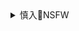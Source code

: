 <details><summary>慎入🔞NSFW</summary>

Not Safe For Work
![](https://upload.wikimedia.org/wikipedia/commons/thumb/d/d3/Biohazard_Symbol_Specification.png/210px-Biohazard_Symbol_Specification.png)
俺のエロ本
![](http://oreno-erohon.com/wp-content/themes/bones_custom/images/logo.png)

<details><summary><b>风险自理Use At Your Own Risk🈲</summary>

### 元彼に他人のフリをされる巨乳黒ギャルがラブホに連れ込みマンコの感触で認めさせ仲直りのおかえりセックス！
http://oreno-erohon.com/content/233942
<img width="724" height="1024" class="alignnone size-large wp-image-233943" alt="【エロ漫画】元彼に他人のフリをされる巨乳黒ギャルがラブホに連れ込みマンコの感触で認めさせ仲直りのおかえりセックス！" src="http://img.oreno-erohon.com/wp-content/uploads/2020/03/1583742136-724x1024.jpg" srcset="http://img.oreno-erohon.com/wp-content/uploads/2020/03/1583742136.jpg 724w, http://img.oreno-erohon.com/wp-content/uploads/2020/03/1583742136-212x300.jpg 212w" sizes="(max-width: 724px) 100vw, 724px">
<dl class="cft cft0">
</dl>
<img width="724" height="1024" class="alignnone size-large wp-image-233944" alt="【エロ漫画】元彼に他人のフリをされる巨乳黒ギャルがラブホに連れ込みマンコの感触で認めさせ仲直りのおかえりセックス！" src="http://img.oreno-erohon.com/wp-content/uploads/2020/03/1583742140-724x1024.jpg" srcset="http://img.oreno-erohon.com/wp-content/uploads/2020/03/1583742140.jpg 724w, http://img.oreno-erohon.com/wp-content/uploads/2020/03/1583742140-212x300.jpg 212w" sizes="(max-width: 724px) 100vw, 724px">
<img width="724" height="1024" class="alignnone size-large wp-image-233945" alt="【エロ漫画】元彼に他人のフリをされる巨乳黒ギャルがラブホに連れ込みマンコの感触で認めさせ仲直りのおかえりセックス！" src="http://img.oreno-erohon.com/wp-content/uploads/2020/03/1583742144-724x1024.jpg" srcset="http://img.oreno-erohon.com/wp-content/uploads/2020/03/1583742144.jpg 724w, http://img.oreno-erohon.com/wp-content/uploads/2020/03/1583742144-212x300.jpg 212w" sizes="(max-width: 724px) 100vw, 724px">
<img width="724" height="1024" class="alignnone size-large wp-image-233946" alt="【エロ漫画】元彼に他人のフリをされる巨乳黒ギャルがラブホに連れ込みマンコの感触で認めさせ仲直りのおかえりセックス！" src="http://img.oreno-erohon.com/wp-content/uploads/2020/03/1583742148-724x1024.jpg" srcset="http://img.oreno-erohon.com/wp-content/uploads/2020/03/1583742148.jpg 724w, http://img.oreno-erohon.com/wp-content/uploads/2020/03/1583742148-212x300.jpg 212w" sizes="(max-width: 724px) 100vw, 724px">
<img width="724" height="1024" class="alignnone size-large wp-image-233947" alt="【エロ漫画】元彼に他人のフリをされる巨乳黒ギャルがラブホに連れ込みマンコの感触で認めさせ仲直りのおかえりセックス！" src="http://img.oreno-erohon.com/wp-content/uploads/2020/03/1583742151-724x1024.jpg" srcset="http://img.oreno-erohon.com/wp-content/uploads/2020/03/1583742151.jpg 724w, http://img.oreno-erohon.com/wp-content/uploads/2020/03/1583742151-212x300.jpg 212w" sizes="(max-width: 724px) 100vw, 724px">
<img width="724" height="1024" class="alignnone size-large wp-image-233948" alt="【エロ漫画】元彼に他人のフリをされる巨乳黒ギャルがラブホに連れ込みマンコの感触で認めさせ仲直りのおかえりセックス！" src="http://img.oreno-erohon.com/wp-content/uploads/2020/03/1583742155-724x1024.jpg" srcset="http://img.oreno-erohon.com/wp-content/uploads/2020/03/1583742155.jpg 724w, http://img.oreno-erohon.com/wp-content/uploads/2020/03/1583742155-212x300.jpg 212w" sizes="(max-width: 724px) 100vw, 724px">
<img width="724" height="1024" class="alignnone size-large wp-image-233949" alt="【エロ漫画】元彼に他人のフリをされる巨乳黒ギャルがラブホに連れ込みマンコの感触で認めさせ仲直りのおかえりセックス！" src="http://img.oreno-erohon.com/wp-content/uploads/2020/03/1583742159-724x1024.jpg" srcset="http://img.oreno-erohon.com/wp-content/uploads/2020/03/1583742159.jpg 724w, http://img.oreno-erohon.com/wp-content/uploads/2020/03/1583742159-212x300.jpg 212w" sizes="(max-width: 724px) 100vw, 724px">
<img width="724" height="1024" class="alignnone size-large wp-image-233950" alt="【エロ漫画】元彼に他人のフリをされる巨乳黒ギャルがラブホに連れ込みマンコの感触で認めさせ仲直りのおかえりセックス！" src="http://img.oreno-erohon.com/wp-content/uploads/2020/03/1583742163-724x1024.jpg" srcset="http://img.oreno-erohon.com/wp-content/uploads/2020/03/1583742163.jpg 724w, http://img.oreno-erohon.com/wp-content/uploads/2020/03/1583742163-212x300.jpg 212w" sizes="(max-width: 724px) 100vw, 724px">
<img width="724" height="1024" class="alignnone size-large wp-image-233951" alt="【エロ漫画】元彼に他人のフリをされる巨乳黒ギャルがラブホに連れ込みマンコの感触で認めさせ仲直りのおかえりセックス！" src="http://img.oreno-erohon.com/wp-content/uploads/2020/03/1583742167-724x1024.jpg" srcset="http://img.oreno-erohon.com/wp-content/uploads/2020/03/1583742167.jpg 724w, http://img.oreno-erohon.com/wp-content/uploads/2020/03/1583742167-212x300.jpg 212w" sizes="(max-width: 724px) 100vw, 724px">
<img width="724" height="1024" class="alignnone size-large wp-image-233952" alt="【エロ漫画】元彼に他人のフリをされる巨乳黒ギャルがラブホに連れ込みマンコの感触で認めさせ仲直りのおかえりセックス！" src="http://img.oreno-erohon.com/wp-content/uploads/2020/03/1583742171-724x1024.jpg" srcset="http://img.oreno-erohon.com/wp-content/uploads/2020/03/1583742171.jpg 724w, http://img.oreno-erohon.com/wp-content/uploads/2020/03/1583742171-212x300.jpg 212w" sizes="(max-width: 724px) 100vw, 724px">
<img width="724" height="1024" class="alignnone size-large wp-image-233953" alt="【エロ漫画】元彼に他人のフリをされる巨乳黒ギャルがラブホに連れ込みマンコの感触で認めさせ仲直りのおかえりセックス！" src="http://img.oreno-erohon.com/wp-content/uploads/2020/03/1583742175-724x1024.jpg" srcset="http://img.oreno-erohon.com/wp-content/uploads/2020/03/1583742175.jpg 724w, http://img.oreno-erohon.com/wp-content/uploads/2020/03/1583742175-212x300.jpg 212w" sizes="(max-width: 724px) 100vw, 724px">
<img width="724" height="1024" class="alignnone size-large wp-image-233954" alt="【エロ漫画】元彼に他人のフリをされる巨乳黒ギャルがラブホに連れ込みマンコの感触で認めさせ仲直りのおかえりセックス！" src="http://img.oreno-erohon.com/wp-content/uploads/2020/03/1583742179-724x1024.jpg" srcset="http://img.oreno-erohon.com/wp-content/uploads/2020/03/1583742179.jpg 724w, http://img.oreno-erohon.com/wp-content/uploads/2020/03/1583742179-212x300.jpg 212w" sizes="(max-width: 724px) 100vw, 724px">
<img width="724" height="1024" class="alignnone size-large wp-image-233955" alt="【エロ漫画】元彼に他人のフリをされる巨乳黒ギャルがラブホに連れ込みマンコの感触で認めさせ仲直りのおかえりセックス！" src="http://img.oreno-erohon.com/wp-content/uploads/2020/03/1583742183-724x1024.jpg" srcset="http://img.oreno-erohon.com/wp-content/uploads/2020/03/1583742183.jpg 724w, http://img.oreno-erohon.com/wp-content/uploads/2020/03/1583742183-212x300.jpg 212w" sizes="(max-width: 724px) 100vw, 724px">
<img width="724" height="1024" class="alignnone size-large wp-image-233956" alt="【エロ漫画】元彼に他人のフリをされる巨乳黒ギャルがラブホに連れ込みマンコの感触で認めさせ仲直りのおかえりセックス！" src="http://img.oreno-erohon.com/wp-content/uploads/2020/03/1583742187-724x1024.jpg" srcset="http://img.oreno-erohon.com/wp-content/uploads/2020/03/1583742187.jpg 724w, http://img.oreno-erohon.com/wp-content/uploads/2020/03/1583742187-212x300.jpg 212w" sizes="(max-width: 724px) 100vw, 724px">
<img width="724" height="1024" class="alignnone size-large wp-image-233957" alt="【エロ漫画】元彼に他人のフリをされる巨乳黒ギャルがラブホに連れ込みマンコの感触で認めさせ仲直りのおかえりセックス！" src="http://img.oreno-erohon.com/wp-content/uploads/2020/03/1583742191-724x1024.jpg" srcset="http://img.oreno-erohon.com/wp-content/uploads/2020/03/1583742191.jpg 724w, http://img.oreno-erohon.com/wp-content/uploads/2020/03/1583742191-212x300.jpg 212w" sizes="(max-width: 724px) 100vw, 724px">
<img width="724" height="1024" class="alignnone size-large wp-image-233958" alt="【エロ漫画】元彼に他人のフリをされる巨乳黒ギャルがラブホに連れ込みマンコの感触で認めさせ仲直りのおかえりセックス！" src="http://img.oreno-erohon.com/wp-content/uploads/2020/03/1583742195-724x1024.jpg" srcset="http://img.oreno-erohon.com/wp-content/uploads/2020/03/1583742195.jpg 724w, http://img.oreno-erohon.com/wp-content/uploads/2020/03/1583742195-212x300.jpg 212w" sizes="(max-width: 724px) 100vw, 724px">

### 姉が兄の性奴隷になり野外露出ハメ調教されてるのを見た妹が逆夜這いを仕掛け躾され姉妹揃って変態牝豚堕ち！
http://oreno-erohon.com/content/81819
<img width="705" height="1024" class="alignnone size-large wp-image-81820" alt="【エロ漫画】姉が兄の性奴隷になり野外露出ハメ調教されてるのを見た妹が逆夜這いを仕掛け躾され姉妹揃って変態牝豚堕ち！" src="http://img.oreno-erohon.com/wp-content/uploads/2018/02/1517490735-705x1024.jpg" srcset="http://img.oreno-erohon.com/wp-content/uploads/2018/02/1517490735.jpg 705w, http://img.oreno-erohon.com/wp-content/uploads/2018/02/1517490735-207x300.jpg 207w" sizes="(max-width: 705px) 100vw, 705px">
<dl class="cft cft0">
</dl>
<img width="701" height="1024" class="alignnone size-large wp-image-81821" alt="【エロ漫画】姉が兄の性奴隷になり野外露出ハメ調教されてるのを見た妹が逆夜這いを仕掛け躾され姉妹揃って変態牝豚堕ち！" src="http://img.oreno-erohon.com/wp-content/uploads/2018/02/1517490740-701x1024.jpg" srcset="http://img.oreno-erohon.com/wp-content/uploads/2018/02/1517490740.jpg 701w, http://img.oreno-erohon.com/wp-content/uploads/2018/02/1517490740-205x300.jpg 205w" sizes="(max-width: 701px) 100vw, 701px">
<img width="705" height="1024" class="alignnone size-large wp-image-81822" alt="【エロ漫画】姉が兄の性奴隷になり野外露出ハメ調教されてるのを見た妹が逆夜這いを仕掛け躾され姉妹揃って変態牝豚堕ち！" src="http://img.oreno-erohon.com/wp-content/uploads/2018/02/1517490746-705x1024.jpg" srcset="http://img.oreno-erohon.com/wp-content/uploads/2018/02/1517490746.jpg 705w, http://img.oreno-erohon.com/wp-content/uploads/2018/02/1517490746-207x300.jpg 207w" sizes="(max-width: 705px) 100vw, 705px">
<img width="707" height="1024" class="alignnone size-large wp-image-81823" alt="【エロ漫画】姉が兄の性奴隷になり野外露出ハメ調教されてるのを見た妹が逆夜這いを仕掛け躾され姉妹揃って変態牝豚堕ち！" src="http://img.oreno-erohon.com/wp-content/uploads/2018/02/1517490751-707x1024.jpg" srcset="http://img.oreno-erohon.com/wp-content/uploads/2018/02/1517490751.jpg 707w, http://img.oreno-erohon.com/wp-content/uploads/2018/02/1517490751-207x300.jpg 207w, http://img.oreno-erohon.com/wp-content/uploads/2018/02/1517490751-170x245.jpg 170w" sizes="(max-width: 707px) 100vw, 707px">
<img width="707" height="1024" class="alignnone size-large wp-image-81824" alt="【エロ漫画】姉が兄の性奴隷になり野外露出ハメ調教されてるのを見た妹が逆夜這いを仕掛け躾され姉妹揃って変態牝豚堕ち！" src="http://img.oreno-erohon.com/wp-content/uploads/2018/02/1517490757-707x1024.jpg" srcset="http://img.oreno-erohon.com/wp-content/uploads/2018/02/1517490757.jpg 707w, http://img.oreno-erohon.com/wp-content/uploads/2018/02/1517490757-207x300.jpg 207w, http://img.oreno-erohon.com/wp-content/uploads/2018/02/1517490757-170x245.jpg 170w" sizes="(max-width: 707px) 100vw, 707px">
<img width="707" height="1024" class="alignnone size-large wp-image-81825" alt="【エロ漫画】姉が兄の性奴隷になり野外露出ハメ調教されてるのを見た妹が逆夜這いを仕掛け躾され姉妹揃って変態牝豚堕ち！" src="http://img.oreno-erohon.com/wp-content/uploads/2018/02/1517490764-707x1024.jpg" srcset="http://img.oreno-erohon.com/wp-content/uploads/2018/02/1517490764.jpg 707w, http://img.oreno-erohon.com/wp-content/uploads/2018/02/1517490764-207x300.jpg 207w, http://img.oreno-erohon.com/wp-content/uploads/2018/02/1517490764-170x245.jpg 170w" sizes="(max-width: 707px) 100vw, 707px">
<img width="705" height="1024" class="alignnone size-large wp-image-81826" alt="【エロ漫画】姉が兄の性奴隷になり野外露出ハメ調教されてるのを見た妹が逆夜這いを仕掛け躾され姉妹揃って変態牝豚堕ち！" src="http://img.oreno-erohon.com/wp-content/uploads/2018/02/1517490769-705x1024.jpg" srcset="http://img.oreno-erohon.com/wp-content/uploads/2018/02/1517490769.jpg 705w, http://img.oreno-erohon.com/wp-content/uploads/2018/02/1517490769-207x300.jpg 207w" sizes="(max-width: 705px) 100vw, 705px">
<img width="708" height="1024" class="alignnone size-large wp-image-81827" alt="【エロ漫画】姉が兄の性奴隷になり野外露出ハメ調教されてるのを見た妹が逆夜這いを仕掛け躾され姉妹揃って変態牝豚堕ち！" src="http://img.oreno-erohon.com/wp-content/uploads/2018/02/1517490776-708x1024.jpg" srcset="http://img.oreno-erohon.com/wp-content/uploads/2018/02/1517490776.jpg 708w, http://img.oreno-erohon.com/wp-content/uploads/2018/02/1517490776-207x300.jpg 207w, http://img.oreno-erohon.com/wp-content/uploads/2018/02/1517490776-170x245.jpg 170w" sizes="(max-width: 708px) 100vw, 708px">
<img width="706" height="1024" class="alignnone size-large wp-image-81828" alt="【エロ漫画】姉が兄の性奴隷になり野外露出ハメ調教されてるのを見た妹が逆夜這いを仕掛け躾され姉妹揃って変態牝豚堕ち！" src="http://img.oreno-erohon.com/wp-content/uploads/2018/02/1517490781-706x1024.jpg" srcset="http://img.oreno-erohon.com/wp-content/uploads/2018/02/1517490781.jpg 706w, http://img.oreno-erohon.com/wp-content/uploads/2018/02/1517490781-207x300.jpg 207w" sizes="(max-width: 706px) 100vw, 706px">
<img width="707" height="1024" class="alignnone size-large wp-image-81829" alt="【エロ漫画】姉が兄の性奴隷になり野外露出ハメ調教されてるのを見た妹が逆夜這いを仕掛け躾され姉妹揃って変態牝豚堕ち！" src="http://img.oreno-erohon.com/wp-content/uploads/2018/02/1517490787-707x1024.jpg" srcset="http://img.oreno-erohon.com/wp-content/uploads/2018/02/1517490787.jpg 707w, http://img.oreno-erohon.com/wp-content/uploads/2018/02/1517490787-207x300.jpg 207w, http://img.oreno-erohon.com/wp-content/uploads/2018/02/1517490787-170x245.jpg 170w" sizes="(max-width: 707px) 100vw, 707px">
<img width="706" height="1024" class="alignnone size-large wp-image-81830" alt="【エロ漫画】姉が兄の性奴隷になり野外露出ハメ調教されてるのを見た妹が逆夜這いを仕掛け躾され姉妹揃って変態牝豚堕ち！" src="http://img.oreno-erohon.com/wp-content/uploads/2018/02/1517490792-706x1024.jpg" srcset="http://img.oreno-erohon.com/wp-content/uploads/2018/02/1517490792.jpg 706w, http://img.oreno-erohon.com/wp-content/uploads/2018/02/1517490792-207x300.jpg 207w" sizes="(max-width: 706px) 100vw, 706px">
<img width="708" height="1024" class="alignnone size-large wp-image-81831" alt="【エロ漫画】姉が兄の性奴隷になり野外露出ハメ調教されてるのを見た妹が逆夜這いを仕掛け躾され姉妹揃って変態牝豚堕ち！" src="http://img.oreno-erohon.com/wp-content/uploads/2018/02/1517490797-708x1024.jpg" srcset="http://img.oreno-erohon.com/wp-content/uploads/2018/02/1517490797.jpg 708w, http://img.oreno-erohon.com/wp-content/uploads/2018/02/1517490797-207x300.jpg 207w, http://img.oreno-erohon.com/wp-content/uploads/2018/02/1517490797-170x245.jpg 170w" sizes="(max-width: 708px) 100vw, 708px">
<img width="705" height="1024" class="alignnone size-large wp-image-81832" alt="【エロ漫画】姉が兄の性奴隷になり野外露出ハメ調教されてるのを見た妹が逆夜這いを仕掛け躾され姉妹揃って変態牝豚堕ち！" src="http://img.oreno-erohon.com/wp-content/uploads/2018/02/1517490803-705x1024.jpg" srcset="http://img.oreno-erohon.com/wp-content/uploads/2018/02/1517490803.jpg 705w, http://img.oreno-erohon.com/wp-content/uploads/2018/02/1517490803-207x300.jpg 207w" sizes="(max-width: 705px) 100vw, 705px">
<img width="708" height="1024" class="alignnone size-large wp-image-81833" alt="【エロ漫画】姉が兄の性奴隷になり野外露出ハメ調教されてるのを見た妹が逆夜這いを仕掛け躾され姉妹揃って変態牝豚堕ち！" src="http://img.oreno-erohon.com/wp-content/uploads/2018/02/1517490809-708x1024.jpg" srcset="http://img.oreno-erohon.com/wp-content/uploads/2018/02/1517490809.jpg 708w, http://img.oreno-erohon.com/wp-content/uploads/2018/02/1517490809-207x300.jpg 207w, http://img.oreno-erohon.com/wp-content/uploads/2018/02/1517490809-170x245.jpg 170w" sizes="(max-width: 708px) 100vw, 708px">
<img width="708" height="1024" class="alignnone size-large wp-image-81834" alt="【エロ漫画】姉が兄の性奴隷になり野外露出ハメ調教されてるのを見た妹が逆夜這いを仕掛け躾され姉妹揃って変態牝豚堕ち！" src="http://img.oreno-erohon.com/wp-content/uploads/2018/02/1517490814-708x1024.jpg" srcset="http://img.oreno-erohon.com/wp-content/uploads/2018/02/1517490814.jpg 708w, http://img.oreno-erohon.com/wp-content/uploads/2018/02/1517490814-207x300.jpg 207w, http://img.oreno-erohon.com/wp-content/uploads/2018/02/1517490814-170x245.jpg 170w" sizes="(max-width: 708px) 100vw, 708px">
<img width="707" height="1024" class="alignnone size-large wp-image-81835" alt="【エロ漫画】姉が兄の性奴隷になり野外露出ハメ調教されてるのを見た妹が逆夜這いを仕掛け躾され姉妹揃って変態牝豚堕ち！" src="http://img.oreno-erohon.com/wp-content/uploads/2018/02/1517490819-707x1024.jpg" srcset="http://img.oreno-erohon.com/wp-content/uploads/2018/02/1517490819.jpg 707w, http://img.oreno-erohon.com/wp-content/uploads/2018/02/1517490819-207x300.jpg 207w, http://img.oreno-erohon.com/wp-content/uploads/2018/02/1517490819-170x245.jpg 170w" sizes="(max-width: 707px) 100vw, 707px">
<img width="705" height="1024" class="alignnone size-large wp-image-81836" alt="【エロ漫画】姉が兄の性奴隷になり野外露出ハメ調教されてるのを見た妹が逆夜這いを仕掛け躾され姉妹揃って変態牝豚堕ち！" src="http://img.oreno-erohon.com/wp-content/uploads/2018/02/1517490823-705x1024.jpg" srcset="http://img.oreno-erohon.com/wp-content/uploads/2018/02/1517490823.jpg 705w, http://img.oreno-erohon.com/wp-content/uploads/2018/02/1517490823-207x300.jpg 207w" sizes="(max-width: 705px) 100vw, 705px">
<img width="708" height="1024" class="alignnone size-large wp-image-81837" alt="【エロ漫画】姉が兄の性奴隷になり野外露出ハメ調教されてるのを見た妹が逆夜這いを仕掛け躾され姉妹揃って変態牝豚堕ち！" src="http://img.oreno-erohon.com/wp-content/uploads/2018/02/1517490829-708x1024.jpg" srcset="http://img.oreno-erohon.com/wp-content/uploads/2018/02/1517490829.jpg 708w, http://img.oreno-erohon.com/wp-content/uploads/2018/02/1517490829-207x300.jpg 207w, http://img.oreno-erohon.com/wp-content/uploads/2018/02/1517490829-170x245.jpg 170w" sizes="(max-width: 708px) 100vw, 708px">
<img width="707" height="1024" class="alignnone size-large wp-image-81838" alt="【エロ漫画】姉が兄の性奴隷になり野外露出ハメ調教されてるのを見た妹が逆夜這いを仕掛け躾され姉妹揃って変態牝豚堕ち！" src="http://img.oreno-erohon.com/wp-content/uploads/2018/02/1517490835-707x1024.jpg" srcset="http://img.oreno-erohon.com/wp-content/uploads/2018/02/1517490835.jpg 707w, http://img.oreno-erohon.com/wp-content/uploads/2018/02/1517490835-207x300.jpg 207w, http://img.oreno-erohon.com/wp-content/uploads/2018/02/1517490835-170x245.jpg 170w" sizes="(max-width: 707px) 100vw, 707px">
<img width="711" height="1024" class="alignnone size-large wp-image-81839" alt="【エロ漫画】姉が兄の性奴隷になり野外露出ハメ調教されてるのを見た妹が逆夜這いを仕掛け躾され姉妹揃って変態牝豚堕ち！" src="http://img.oreno-erohon.com/wp-content/uploads/2018/02/1517490840-711x1024.jpg" srcset="http://img.oreno-erohon.com/wp-content/uploads/2018/02/1517490840.jpg 711w, http://img.oreno-erohon.com/wp-content/uploads/2018/02/1517490840-208x300.jpg 208w, http://img.oreno-erohon.com/wp-content/uploads/2018/02/1517490840-170x245.jpg 170w" sizes="(max-width: 711px) 100vw, 711px">
<img width="705" height="1024" class="alignnone size-large wp-image-81840" alt="【エロ漫画】姉が兄の性奴隷になり野外露出ハメ調教されてるのを見た妹が逆夜這いを仕掛け躾され姉妹揃って変態牝豚堕ち！" src="http://img.oreno-erohon.com/wp-content/uploads/2018/02/1517490844-705x1024.jpg" srcset="http://img.oreno-erohon.com/wp-content/uploads/2018/02/1517490844.jpg 705w, http://img.oreno-erohon.com/wp-content/uploads/2018/02/1517490844-207x300.jpg 207w" sizes="(max-width: 705px) 100vw, 705px">
<img width="705" height="1024" class="alignnone size-large wp-image-81841" alt="【エロ漫画】姉が兄の性奴隷になり野外露出ハメ調教されてるのを見た妹が逆夜這いを仕掛け躾され姉妹揃って変態牝豚堕ち！" src="http://img.oreno-erohon.com/wp-content/uploads/2018/02/1517490850-705x1024.jpg" srcset="http://img.oreno-erohon.com/wp-content/uploads/2018/02/1517490850.jpg 705w, http://img.oreno-erohon.com/wp-content/uploads/2018/02/1517490850-207x300.jpg 207w" sizes="(max-width: 705px) 100vw, 705px">
<img width="705" height="1024" class="alignnone size-large wp-image-81842" alt="【エロ漫画】姉が兄の性奴隷になり野外露出ハメ調教されてるのを見た妹が逆夜這いを仕掛け躾され姉妹揃って変態牝豚堕ち！" src="http://img.oreno-erohon.com/wp-content/uploads/2018/02/1517490855-705x1024.jpg" srcset="http://img.oreno-erohon.com/wp-content/uploads/2018/02/1517490855.jpg 705w, http://img.oreno-erohon.com/wp-content/uploads/2018/02/1517490855-207x300.jpg 207w" sizes="(max-width: 705px) 100vw, 705px">
<img width="709" height="1024" class="alignnone size-large wp-image-81843" alt="【エロ漫画】姉が兄の性奴隷になり野外露出ハメ調教されてるのを見た妹が逆夜這いを仕掛け躾され姉妹揃って変態牝豚堕ち！" src="http://img.oreno-erohon.com/wp-content/uploads/2018/02/1517490859-709x1024.jpg" srcset="http://img.oreno-erohon.com/wp-content/uploads/2018/02/1517490859.jpg 709w, http://img.oreno-erohon.com/wp-content/uploads/2018/02/1517490859-208x300.jpg 208w, http://img.oreno-erohon.com/wp-content/uploads/2018/02/1517490859-170x245.jpg 170w" sizes="(max-width: 709px) 100vw, 709px">
<img width="708" height="1024" class="alignnone size-large wp-image-81844" alt="【エロ漫画】姉が兄の性奴隷になり野外露出ハメ調教されてるのを見た妹が逆夜這いを仕掛け躾され姉妹揃って変態牝豚堕ち！" src="http://img.oreno-erohon.com/wp-content/uploads/2018/02/1517490863-708x1024.jpg" srcset="http://img.oreno-erohon.com/wp-content/uploads/2018/02/1517490863.jpg 708w, http://img.oreno-erohon.com/wp-content/uploads/2018/02/1517490863-207x300.jpg 207w, http://img.oreno-erohon.com/wp-content/uploads/2018/02/1517490863-170x245.jpg 170w" sizes="(max-width: 708px) 100vw, 708px">
<img width="710" height="1024" class="alignnone size-large wp-image-81845" alt="【エロ漫画】姉が兄の性奴隷になり野外露出ハメ調教されてるのを見た妹が逆夜這いを仕掛け躾され姉妹揃って変態牝豚堕ち！" src="http://img.oreno-erohon.com/wp-content/uploads/2018/02/1517490866-710x1024.jpg" srcset="http://img.oreno-erohon.com/wp-content/uploads/2018/02/1517490866.jpg 710w, http://img.oreno-erohon.com/wp-content/uploads/2018/02/1517490866-208x300.jpg 208w, http://img.oreno-erohon.com/wp-content/uploads/2018/02/1517490866-170x245.jpg 170w" sizes="(max-width: 710px) 100vw, 710px">
<img width="707" height="1024" class="alignnone size-large wp-image-81846" alt="【エロ漫画】姉が兄の性奴隷になり野外露出ハメ調教されてるのを見た妹が逆夜這いを仕掛け躾され姉妹揃って変態牝豚堕ち！" src="http://img.oreno-erohon.com/wp-content/uploads/2018/02/1517490870-707x1024.jpg" srcset="http://img.oreno-erohon.com/wp-content/uploads/2018/02/1517490870.jpg 707w, http://img.oreno-erohon.com/wp-content/uploads/2018/02/1517490870-207x300.jpg 207w, http://img.oreno-erohon.com/wp-content/uploads/2018/02/1517490870-170x245.jpg 170w" sizes="(max-width: 707px) 100vw, 707px">
<img width="708" height="1024" class="alignnone size-large wp-image-81847" alt="【エロ漫画】姉が兄の性奴隷になり野外露出ハメ調教されてるのを見た妹が逆夜這いを仕掛け躾され姉妹揃って変態牝豚堕ち！" src="http://img.oreno-erohon.com/wp-content/uploads/2018/02/1517490873-708x1024.jpg" srcset="http://img.oreno-erohon.com/wp-content/uploads/2018/02/1517490873.jpg 708w, http://img.oreno-erohon.com/wp-content/uploads/2018/02/1517490873-207x300.jpg 207w, http://img.oreno-erohon.com/wp-content/uploads/2018/02/1517490873-170x245.jpg 170w" sizes="(max-width: 708px) 100vw, 708px">
<img width="708" height="1024" class="alignnone size-large wp-image-81848" alt="【エロ漫画】姉が兄の性奴隷になり野外露出ハメ調教されてるのを見た妹が逆夜這いを仕掛け躾され姉妹揃って変態牝豚堕ち！" src="http://img.oreno-erohon.com/wp-content/uploads/2018/02/1517490876-708x1024.jpg" srcset="http://img.oreno-erohon.com/wp-content/uploads/2018/02/1517490876.jpg 708w, http://img.oreno-erohon.com/wp-content/uploads/2018/02/1517490876-207x300.jpg 207w, http://img.oreno-erohon.com/wp-content/uploads/2018/02/1517490876-170x245.jpg 170w" sizes="(max-width: 708px) 100vw, 708px">
<img width="710" height="1024" class="alignnone size-large wp-image-81849" alt="【エロ漫画】姉が兄の性奴隷になり野外露出ハメ調教されてるのを見た妹が逆夜這いを仕掛け躾され姉妹揃って変態牝豚堕ち！" src="http://img.oreno-erohon.com/wp-content/uploads/2018/02/1517490880-710x1024.jpg" srcset="http://img.oreno-erohon.com/wp-content/uploads/2018/02/1517490880.jpg 710w, http://img.oreno-erohon.com/wp-content/uploads/2018/02/1517490880-208x300.jpg 208w, http://img.oreno-erohon.com/wp-content/uploads/2018/02/1517490880-170x245.jpg 170w" sizes="(max-width: 710px) 100vw, 710px">
<img width="708" height="1024" class="alignnone size-large wp-image-81850" alt="【エロ漫画】姉が兄の性奴隷になり野外露出ハメ調教されてるのを見た妹が逆夜這いを仕掛け躾され姉妹揃って変態牝豚堕ち！" src="http://img.oreno-erohon.com/wp-content/uploads/2018/02/1517490884-708x1024.jpg" srcset="http://img.oreno-erohon.com/wp-content/uploads/2018/02/1517490884.jpg 708w, http://img.oreno-erohon.com/wp-content/uploads/2018/02/1517490884-207x300.jpg 207w, http://img.oreno-erohon.com/wp-content/uploads/2018/02/1517490884-170x245.jpg 170w" sizes="(max-width: 708px) 100vw, 708px">
<img width="709" height="1024" class="alignnone size-large wp-image-81851" alt="【エロ漫画】姉が兄の性奴隷になり野外露出ハメ調教されてるのを見た妹が逆夜這いを仕掛け躾され姉妹揃って変態牝豚堕ち！" src="http://img.oreno-erohon.com/wp-content/uploads/2018/02/1517490888-709x1024.jpg" srcset="http://img.oreno-erohon.com/wp-content/uploads/2018/02/1517490888.jpg 709w, http://img.oreno-erohon.com/wp-content/uploads/2018/02/1517490888-208x300.jpg 208w, http://img.oreno-erohon.com/wp-content/uploads/2018/02/1517490888-170x245.jpg 170w" sizes="(max-width: 709px) 100vw, 709px">
<img width="707" height="1024" class="alignnone size-large wp-image-81852" alt="【エロ漫画】姉が兄の性奴隷になり野外露出ハメ調教されてるのを見た妹が逆夜這いを仕掛け躾され姉妹揃って変態牝豚堕ち！" src="http://img.oreno-erohon.com/wp-content/uploads/2018/02/1517490891-707x1024.jpg" srcset="http://img.oreno-erohon.com/wp-content/uploads/2018/02/1517490891.jpg 707w, http://img.oreno-erohon.com/wp-content/uploads/2018/02/1517490891-207x300.jpg 207w, http://img.oreno-erohon.com/wp-content/uploads/2018/02/1517490891-170x245.jpg 170w" sizes="(max-width: 707px) 100vw, 707px">
<img width="709" height="1024" class="alignnone size-large wp-image-81853" alt="【エロ漫画】姉が兄の性奴隷になり野外露出ハメ調教されてるのを見た妹が逆夜這いを仕掛け躾され姉妹揃って変態牝豚堕ち！" src="http://img.oreno-erohon.com/wp-content/uploads/2018/02/1517490894-709x1024.jpg" srcset="http://img.oreno-erohon.com/wp-content/uploads/2018/02/1517490894.jpg 709w, http://img.oreno-erohon.com/wp-content/uploads/2018/02/1517490894-208x300.jpg 208w, http://img.oreno-erohon.com/wp-content/uploads/2018/02/1517490894-170x245.jpg 170w" sizes="(max-width: 709px) 100vw, 709px">
<img width="708" height="1024" class="alignnone size-large wp-image-81854" alt="【エロ漫画】姉が兄の性奴隷になり野外露出ハメ調教されてるのを見た妹が逆夜這いを仕掛け躾され姉妹揃って変態牝豚堕ち！" src="http://img.oreno-erohon.com/wp-content/uploads/2018/02/1517490899-708x1024.jpg" srcset="http://img.oreno-erohon.com/wp-content/uploads/2018/02/1517490899.jpg 708w, http://img.oreno-erohon.com/wp-content/uploads/2018/02/1517490899-207x300.jpg 207w, http://img.oreno-erohon.com/wp-content/uploads/2018/02/1517490899-170x245.jpg 170w" sizes="(max-width: 708px) 100vw, 708px">
<img width="708" height="1024" class="alignnone size-large wp-image-81855" alt="【エロ漫画】姉が兄の性奴隷になり野外露出ハメ調教されてるのを見た妹が逆夜這いを仕掛け躾され姉妹揃って変態牝豚堕ち！" src="http://img.oreno-erohon.com/wp-content/uploads/2018/02/1517490903-708x1024.jpg" srcset="http://img.oreno-erohon.com/wp-content/uploads/2018/02/1517490903.jpg 708w, http://img.oreno-erohon.com/wp-content/uploads/2018/02/1517490903-207x300.jpg 207w, http://img.oreno-erohon.com/wp-content/uploads/2018/02/1517490903-170x245.jpg 170w" sizes="(max-width: 708px) 100vw, 708px">
<img width="705" height="1024" class="alignnone size-large wp-image-81856" alt="【エロ漫画】姉が兄の性奴隷になり野外露出ハメ調教されてるのを見た妹が逆夜這いを仕掛け躾され姉妹揃って変態牝豚堕ち！" src="http://img.oreno-erohon.com/wp-content/uploads/2018/02/1517490905-705x1024.jpg" srcset="http://img.oreno-erohon.com/wp-content/uploads/2018/02/1517490905.jpg 705w, http://img.oreno-erohon.com/wp-content/uploads/2018/02/1517490905-207x300.jpg 207w" sizes="(max-width: 705px) 100vw, 705px">
<img width="708" height="1024" class="alignnone size-large wp-image-81857" alt="【エロ漫画】姉が兄の性奴隷になり野外露出ハメ調教されてるのを見た妹が逆夜這いを仕掛け躾され姉妹揃って変態牝豚堕ち！" src="http://img.oreno-erohon.com/wp-content/uploads/2018/02/1517490908-708x1024.jpg" srcset="http://img.oreno-erohon.com/wp-content/uploads/2018/02/1517490908.jpg 708w, http://img.oreno-erohon.com/wp-content/uploads/2018/02/1517490908-207x300.jpg 207w, http://img.oreno-erohon.com/wp-content/uploads/2018/02/1517490908-170x245.jpg 170w" sizes="(max-width: 708px) 100vw, 708px">
<img width="705" height="1024" class="alignnone size-large wp-image-81858" alt="【エロ漫画】姉が兄の性奴隷になり野外露出ハメ調教されてるのを見た妹が逆夜這いを仕掛け躾され姉妹揃って変態牝豚堕ち！" src="http://img.oreno-erohon.com/wp-content/uploads/2018/02/1517490911-705x1024.jpg" srcset="http://img.oreno-erohon.com/wp-content/uploads/2018/02/1517490911.jpg 705w, http://img.oreno-erohon.com/wp-content/uploads/2018/02/1517490911-207x300.jpg 207w" sizes="(max-width: 705px) 100vw, 705px">
<img width="707" height="1024" class="alignnone size-large wp-image-81859" alt="【エロ漫画】姉が兄の性奴隷になり野外露出ハメ調教されてるのを見た妹が逆夜這いを仕掛け躾され姉妹揃って変態牝豚堕ち！" src="http://img.oreno-erohon.com/wp-content/uploads/2018/02/1517490919-707x1024.jpg" srcset="http://img.oreno-erohon.com/wp-content/uploads/2018/02/1517490919.jpg 707w, http://img.oreno-erohon.com/wp-content/uploads/2018/02/1517490919-207x300.jpg 207w, http://img.oreno-erohon.com/wp-content/uploads/2018/02/1517490919-170x245.jpg 170w" sizes="(max-width: 707px) 100vw, 707px">
<img width="708" height="1024" class="alignnone size-large wp-image-81860" alt="【エロ漫画】姉が兄の性奴隷になり野外露出ハメ調教されてるのを見た妹が逆夜這いを仕掛け躾され姉妹揃って変態牝豚堕ち！" src="http://img.oreno-erohon.com/wp-content/uploads/2018/02/1517490922-708x1024.jpg" srcset="http://img.oreno-erohon.com/wp-content/uploads/2018/02/1517490922.jpg 708w, http://img.oreno-erohon.com/wp-content/uploads/2018/02/1517490922-207x300.jpg 207w, http://img.oreno-erohon.com/wp-content/uploads/2018/02/1517490922-170x245.jpg 170w" sizes="(max-width: 708px) 100vw, 708px">
<img width="708" height="1024" class="alignnone size-large wp-image-81861" alt="【エロ漫画】姉が兄の性奴隷になり野外露出ハメ調教されてるのを見た妹が逆夜這いを仕掛け躾され姉妹揃って変態牝豚堕ち！" src="http://img.oreno-erohon.com/wp-content/uploads/2018/02/1517490924-708x1024.jpg" srcset="http://img.oreno-erohon.com/wp-content/uploads/2018/02/1517490924.jpg 708w, http://img.oreno-erohon.com/wp-content/uploads/2018/02/1517490924-207x300.jpg 207w, http://img.oreno-erohon.com/wp-content/uploads/2018/02/1517490924-170x245.jpg 170w" sizes="(max-width: 708px) 100vw, 708px">
<img width="705" height="1024" class="alignnone size-large wp-image-81862" alt="【エロ漫画】姉が兄の性奴隷になり野外露出ハメ調教されてるのを見た妹が逆夜這いを仕掛け躾され姉妹揃って変態牝豚堕ち！" src="http://img.oreno-erohon.com/wp-content/uploads/2018/02/1517490926-705x1024.jpg" srcset="http://img.oreno-erohon.com/wp-content/uploads/2018/02/1517490926.jpg 705w, http://img.oreno-erohon.com/wp-content/uploads/2018/02/1517490926-207x300.jpg 207w" sizes="(max-width: 705px) 100vw, 705px">
<img width="708" height="1024" class="alignnone size-large wp-image-81863" alt="【エロ漫画】姉が兄の性奴隷になり野外露出ハメ調教されてるのを見た妹が逆夜這いを仕掛け躾され姉妹揃って変態牝豚堕ち！" src="http://img.oreno-erohon.com/wp-content/uploads/2018/02/1517490930-708x1024.jpg" srcset="http://img.oreno-erohon.com/wp-content/uploads/2018/02/1517490930.jpg 708w, http://img.oreno-erohon.com/wp-content/uploads/2018/02/1517490930-207x300.jpg 207w, http://img.oreno-erohon.com/wp-content/uploads/2018/02/1517490930-170x245.jpg 170w" sizes="(max-width: 708px) 100vw, 708px">

### 淫魔の生贄に捧げられ童貞奪われた少年が媚薬効果のある聖水使って昏睡レイプ！
http://oreno-erohon.com/content/9799
<img width="675" height="1024" class="alignnone size-large wp-image-9800" alt="【エロマンガ】淫魔の生贄に捧げられ童貞奪われた少年が媚薬効果のある聖水使って昏睡レイプ！" src="http://img.oreno-erohon.com/wp-content/uploads/2017/03/001-54-675x1024.jpg" srcset="http://img.oreno-erohon.com/wp-content/uploads/2017/03/001-54-675x1024.jpg 675w, http://img.oreno-erohon.com/wp-content/uploads/2017/03/001-54-198x300.jpg 198w, http://img.oreno-erohon.com/wp-content/uploads/2017/03/001-54-768x1165.jpg 768w, http://img.oreno-erohon.com/wp-content/uploads/2017/03/001-54.jpg 1000w" sizes="(max-width: 675px) 100vw, 675px">
<dl class="cft cft0">
</dl>
<img width="677" height="1024" class="alignnone size-large wp-image-9801" alt="【エロマンガ】淫魔の生贄に捧げられ童貞奪われた少年が媚薬効果のある聖水使って昏睡レイプ！" src="http://img.oreno-erohon.com/wp-content/uploads/2017/03/002-54-677x1024.jpg" srcset="http://img.oreno-erohon.com/wp-content/uploads/2017/03/002-54-677x1024.jpg 677w, http://img.oreno-erohon.com/wp-content/uploads/2017/03/002-54-198x300.jpg 198w, http://img.oreno-erohon.com/wp-content/uploads/2017/03/002-54-768x1161.jpg 768w, http://img.oreno-erohon.com/wp-content/uploads/2017/03/002-54.jpg 1000w" sizes="(max-width: 677px) 100vw, 677px">
<img width="675" height="1024" class="alignnone size-large wp-image-9802" alt="【エロマンガ】淫魔の生贄に捧げられ童貞奪われた少年が媚薬効果のある聖水使って昏睡レイプ！" src="http://img.oreno-erohon.com/wp-content/uploads/2017/03/003-54-675x1024.jpg" srcset="http://img.oreno-erohon.com/wp-content/uploads/2017/03/003-54-675x1024.jpg 675w, http://img.oreno-erohon.com/wp-content/uploads/2017/03/003-54-198x300.jpg 198w, http://img.oreno-erohon.com/wp-content/uploads/2017/03/003-54-768x1165.jpg 768w, http://img.oreno-erohon.com/wp-content/uploads/2017/03/003-54.jpg 1000w" sizes="(max-width: 675px) 100vw, 675px">
<img width="677" height="1024" class="alignnone size-large wp-image-9803" alt="【エロマンガ】淫魔の生贄に捧げられ童貞奪われた少年が媚薬効果のある聖水使って昏睡レイプ！" src="http://img.oreno-erohon.com/wp-content/uploads/2017/03/004-54-677x1024.jpg" srcset="http://img.oreno-erohon.com/wp-content/uploads/2017/03/004-54-677x1024.jpg 677w, http://img.oreno-erohon.com/wp-content/uploads/2017/03/004-54-198x300.jpg 198w, http://img.oreno-erohon.com/wp-content/uploads/2017/03/004-54-768x1161.jpg 768w, http://img.oreno-erohon.com/wp-content/uploads/2017/03/004-54.jpg 1000w" sizes="(max-width: 677px) 100vw, 677px">
<img width="675" height="1024" class="alignnone size-large wp-image-9804" alt="【エロマンガ】淫魔の生贄に捧げられ童貞奪われた少年が媚薬効果のある聖水使って昏睡レイプ！" src="http://img.oreno-erohon.com/wp-content/uploads/2017/03/005-54-675x1024.jpg" srcset="http://img.oreno-erohon.com/wp-content/uploads/2017/03/005-54-675x1024.jpg 675w, http://img.oreno-erohon.com/wp-content/uploads/2017/03/005-54-198x300.jpg 198w, http://img.oreno-erohon.com/wp-content/uploads/2017/03/005-54-768x1165.jpg 768w, http://img.oreno-erohon.com/wp-content/uploads/2017/03/005-54.jpg 1000w" sizes="(max-width: 675px) 100vw, 675px">
<img width="677" height="1024" class="alignnone size-large wp-image-9805" alt="【エロマンガ】淫魔の生贄に捧げられ童貞奪われた少年が媚薬効果のある聖水使って昏睡レイプ！" src="http://img.oreno-erohon.com/wp-content/uploads/2017/03/006-54-677x1024.jpg" srcset="http://img.oreno-erohon.com/wp-content/uploads/2017/03/006-54-677x1024.jpg 677w, http://img.oreno-erohon.com/wp-content/uploads/2017/03/006-54-198x300.jpg 198w, http://img.oreno-erohon.com/wp-content/uploads/2017/03/006-54-768x1161.jpg 768w, http://img.oreno-erohon.com/wp-content/uploads/2017/03/006-54.jpg 1000w" sizes="(max-width: 677px) 100vw, 677px">
<img width="673" height="1024" class="alignnone size-large wp-image-9806" alt="【エロマンガ】淫魔の生贄に捧げられ童貞奪われた少年が媚薬効果のある聖水使って昏睡レイプ！" src="http://img.oreno-erohon.com/wp-content/uploads/2017/03/007-54-673x1024.jpg" srcset="http://img.oreno-erohon.com/wp-content/uploads/2017/03/007-54-673x1024.jpg 673w, http://img.oreno-erohon.com/wp-content/uploads/2017/03/007-54-197x300.jpg 197w, http://img.oreno-erohon.com/wp-content/uploads/2017/03/007-54-768x1169.jpg 768w, http://img.oreno-erohon.com/wp-content/uploads/2017/03/007-54.jpg 1000w" sizes="(max-width: 673px) 100vw, 673px">
<img width="675" height="1024" class="alignnone size-large wp-image-9807" alt="【エロマンガ】淫魔の生贄に捧げられ童貞奪われた少年が媚薬効果のある聖水使って昏睡レイプ！" src="http://img.oreno-erohon.com/wp-content/uploads/2017/03/008-54-675x1024.jpg" srcset="http://img.oreno-erohon.com/wp-content/uploads/2017/03/008-54-675x1024.jpg 675w, http://img.oreno-erohon.com/wp-content/uploads/2017/03/008-54-198x300.jpg 198w, http://img.oreno-erohon.com/wp-content/uploads/2017/03/008-54-768x1165.jpg 768w, http://img.oreno-erohon.com/wp-content/uploads/2017/03/008-54.jpg 1000w" sizes="(max-width: 675px) 100vw, 675px">
<img width="673" height="1024" class="alignnone size-large wp-image-9808" alt="【エロマンガ】淫魔の生贄に捧げられ童貞奪われた少年が媚薬効果のある聖水使って昏睡レイプ！" src="http://img.oreno-erohon.com/wp-content/uploads/2017/03/009-54-673x1024.jpg" srcset="http://img.oreno-erohon.com/wp-content/uploads/2017/03/009-54-673x1024.jpg 673w, http://img.oreno-erohon.com/wp-content/uploads/2017/03/009-54-197x300.jpg 197w, http://img.oreno-erohon.com/wp-content/uploads/2017/03/009-54-768x1169.jpg 768w, http://img.oreno-erohon.com/wp-content/uploads/2017/03/009-54.jpg 1000w" sizes="(max-width: 673px) 100vw, 673px">
<img width="671" height="1024" class="alignnone size-large wp-image-9809" alt="【エロマンガ】淫魔の生贄に捧げられ童貞奪われた少年が媚薬効果のある聖水使って昏睡レイプ！" src="http://img.oreno-erohon.com/wp-content/uploads/2017/03/010-54-671x1024.jpg" srcset="http://img.oreno-erohon.com/wp-content/uploads/2017/03/010-54-671x1024.jpg 671w, http://img.oreno-erohon.com/wp-content/uploads/2017/03/010-54-197x300.jpg 197w, http://img.oreno-erohon.com/wp-content/uploads/2017/03/010-54-768x1172.jpg 768w, http://img.oreno-erohon.com/wp-content/uploads/2017/03/010-54.jpg 1000w" sizes="(max-width: 671px) 100vw, 671px">
<img width="675" height="1024" class="alignnone size-large wp-image-9810" alt="【エロマンガ】淫魔の生贄に捧げられ童貞奪われた少年が媚薬効果のある聖水使って昏睡レイプ！" src="http://img.oreno-erohon.com/wp-content/uploads/2017/03/011-54-675x1024.jpg" srcset="http://img.oreno-erohon.com/wp-content/uploads/2017/03/011-54-675x1024.jpg 675w, http://img.oreno-erohon.com/wp-content/uploads/2017/03/011-54-198x300.jpg 198w, http://img.oreno-erohon.com/wp-content/uploads/2017/03/011-54-768x1165.jpg 768w, http://img.oreno-erohon.com/wp-content/uploads/2017/03/011-54.jpg 1000w" sizes="(max-width: 675px) 100vw, 675px">
<img width="679" height="1024" class="alignnone size-large wp-image-9811" alt="【エロマンガ】淫魔の生贄に捧げられ童貞奪われた少年が媚薬効果のある聖水使って昏睡レイプ！" src="http://img.oreno-erohon.com/wp-content/uploads/2017/03/012-54-679x1024.jpg" srcset="http://img.oreno-erohon.com/wp-content/uploads/2017/03/012-54-679x1024.jpg 679w, http://img.oreno-erohon.com/wp-content/uploads/2017/03/012-54-199x300.jpg 199w, http://img.oreno-erohon.com/wp-content/uploads/2017/03/012-54-768x1158.jpg 768w, http://img.oreno-erohon.com/wp-content/uploads/2017/03/012-54.jpg 1000w" sizes="(max-width: 679px) 100vw, 679px">
<img width="679" height="1024" class="alignnone size-large wp-image-9812" alt="【エロマンガ】淫魔の生贄に捧げられ童貞奪われた少年が媚薬効果のある聖水使って昏睡レイプ！" src="http://img.oreno-erohon.com/wp-content/uploads/2017/03/013-53-679x1024.jpg" srcset="http://img.oreno-erohon.com/wp-content/uploads/2017/03/013-53-679x1024.jpg 679w, http://img.oreno-erohon.com/wp-content/uploads/2017/03/013-53-199x300.jpg 199w, http://img.oreno-erohon.com/wp-content/uploads/2017/03/013-53-768x1158.jpg 768w, http://img.oreno-erohon.com/wp-content/uploads/2017/03/013-53.jpg 1000w" sizes="(max-width: 679px) 100vw, 679px">
<img width="675" height="1024" class="alignnone size-large wp-image-9813" alt="【エロマンガ】淫魔の生贄に捧げられ童貞奪われた少年が媚薬効果のある聖水使って昏睡レイプ！" src="http://img.oreno-erohon.com/wp-content/uploads/2017/03/014-53-675x1024.jpg" srcset="http://img.oreno-erohon.com/wp-content/uploads/2017/03/014-53-675x1024.jpg 675w, http://img.oreno-erohon.com/wp-content/uploads/2017/03/014-53-198x300.jpg 198w, http://img.oreno-erohon.com/wp-content/uploads/2017/03/014-53-768x1165.jpg 768w, http://img.oreno-erohon.com/wp-content/uploads/2017/03/014-53.jpg 1000w" sizes="(max-width: 675px) 100vw, 675px">
<img width="667" height="1024" class="alignnone size-large wp-image-9814" alt="【エロマンガ】淫魔の生贄に捧げられ童貞奪われた少年が媚薬効果のある聖水使って昏睡レイプ！" src="http://img.oreno-erohon.com/wp-content/uploads/2017/03/015-52-667x1024.jpg" srcset="http://img.oreno-erohon.com/wp-content/uploads/2017/03/015-52-667x1024.jpg 667w, http://img.oreno-erohon.com/wp-content/uploads/2017/03/015-52-195x300.jpg 195w, http://img.oreno-erohon.com/wp-content/uploads/2017/03/015-52-768x1179.jpg 768w, http://img.oreno-erohon.com/wp-content/uploads/2017/03/015-52.jpg 1000w" sizes="(max-width: 667px) 100vw, 667px">
<img width="671" height="1024" class="alignnone size-large wp-image-9815" alt="【エロマンガ】淫魔の生贄に捧げられ童貞奪われた少年が媚薬効果のある聖水使って昏睡レイプ！" src="http://img.oreno-erohon.com/wp-content/uploads/2017/03/016-52-671x1024.jpg" srcset="http://img.oreno-erohon.com/wp-content/uploads/2017/03/016-52-671x1024.jpg 671w, http://img.oreno-erohon.com/wp-content/uploads/2017/03/016-52-197x300.jpg 197w, http://img.oreno-erohon.com/wp-content/uploads/2017/03/016-52-768x1172.jpg 768w, http://img.oreno-erohon.com/wp-content/uploads/2017/03/016-52.jpg 1000w" sizes="(max-width: 671px) 100vw, 671px">
<img width="669" height="1024" class="alignnone size-large wp-image-9816" alt="【エロマンガ】淫魔の生贄に捧げられ童貞奪われた少年が媚薬効果のある聖水使って昏睡レイプ！" src="http://img.oreno-erohon.com/wp-content/uploads/2017/03/017-44-669x1024.jpg" srcset="http://img.oreno-erohon.com/wp-content/uploads/2017/03/017-44-669x1024.jpg 669w, http://img.oreno-erohon.com/wp-content/uploads/2017/03/017-44-196x300.jpg 196w, http://img.oreno-erohon.com/wp-content/uploads/2017/03/017-44-768x1176.jpg 768w, http://img.oreno-erohon.com/wp-content/uploads/2017/03/017-44.jpg 1000w" sizes="(max-width: 669px) 100vw, 669px">
<img width="673" height="1024" class="alignnone size-large wp-image-9817" alt="【エロマンガ】淫魔の生贄に捧げられ童貞奪われた少年が媚薬効果のある聖水使って昏睡レイプ！" src="http://img.oreno-erohon.com/wp-content/uploads/2017/03/018-44-673x1024.jpg" srcset="http://img.oreno-erohon.com/wp-content/uploads/2017/03/018-44-673x1024.jpg 673w, http://img.oreno-erohon.com/wp-content/uploads/2017/03/018-44-197x300.jpg 197w, http://img.oreno-erohon.com/wp-content/uploads/2017/03/018-44-768x1169.jpg 768w, http://img.oreno-erohon.com/wp-content/uploads/2017/03/018-44.jpg 1000w" sizes="(max-width: 673px) 100vw, 673px">
<img width="671" height="1024" class="alignnone size-large wp-image-9818" alt="【エロマンガ】淫魔の生贄に捧げられ童貞奪われた少年が媚薬効果のある聖水使って昏睡レイプ！" src="http://img.oreno-erohon.com/wp-content/uploads/2017/03/019-35-671x1024.jpg" srcset="http://img.oreno-erohon.com/wp-content/uploads/2017/03/019-35-671x1024.jpg 671w, http://img.oreno-erohon.com/wp-content/uploads/2017/03/019-35-197x300.jpg 197w, http://img.oreno-erohon.com/wp-content/uploads/2017/03/019-35-768x1172.jpg 768w, http://img.oreno-erohon.com/wp-content/uploads/2017/03/019-35.jpg 1000w" sizes="(max-width: 671px) 100vw, 671px">
<img width="673" height="1024" class="alignnone size-large wp-image-9819" alt="【エロマンガ】淫魔の生贄に捧げられ童貞奪われた少年が媚薬効果のある聖水使って昏睡レイプ！" src="http://img.oreno-erohon.com/wp-content/uploads/2017/03/020-35-673x1024.jpg" srcset="http://img.oreno-erohon.com/wp-content/uploads/2017/03/020-35-673x1024.jpg 673w, http://img.oreno-erohon.com/wp-content/uploads/2017/03/020-35-197x300.jpg 197w, http://img.oreno-erohon.com/wp-content/uploads/2017/03/020-35-768x1169.jpg 768w, http://img.oreno-erohon.com/wp-content/uploads/2017/03/020-35.jpg 1000w" sizes="(max-width: 673px) 100vw, 673px">
<img width="673" height="1024" class="alignnone size-large wp-image-9820" alt="【エロマンガ】淫魔の生贄に捧げられ童貞奪われた少年が媚薬効果のある聖水使って昏睡レイプ！" src="http://img.oreno-erohon.com/wp-content/uploads/2017/03/021-21-673x1024.jpg" srcset="http://img.oreno-erohon.com/wp-content/uploads/2017/03/021-21-673x1024.jpg 673w, http://img.oreno-erohon.com/wp-content/uploads/2017/03/021-21-197x300.jpg 197w, http://img.oreno-erohon.com/wp-content/uploads/2017/03/021-21-768x1169.jpg 768w, http://img.oreno-erohon.com/wp-content/uploads/2017/03/021-21.jpg 1000w" sizes="(max-width: 673px) 100vw, 673px">
<img width="669" height="1024" class="alignnone size-large wp-image-9821" alt="【エロマンガ】淫魔の生贄に捧げられ童貞奪われた少年が媚薬効果のある聖水使って昏睡レイプ！" src="http://img.oreno-erohon.com/wp-content/uploads/2017/03/022-21-669x1024.jpg" srcset="http://img.oreno-erohon.com/wp-content/uploads/2017/03/022-21-669x1024.jpg 669w, http://img.oreno-erohon.com/wp-content/uploads/2017/03/022-21-196x300.jpg 196w, http://img.oreno-erohon.com/wp-content/uploads/2017/03/022-21-768x1176.jpg 768w, http://img.oreno-erohon.com/wp-content/uploads/2017/03/022-21.jpg 1000w" sizes="(max-width: 669px) 100vw, 669px">
<img width="671" height="1024" class="alignnone size-large wp-image-9822" alt="【エロマンガ】淫魔の生贄に捧げられ童貞奪われた少年が媚薬効果のある聖水使って昏睡レイプ！" src="http://img.oreno-erohon.com/wp-content/uploads/2017/03/023-18-671x1024.jpg" srcset="http://img.oreno-erohon.com/wp-content/uploads/2017/03/023-18-671x1024.jpg 671w, http://img.oreno-erohon.com/wp-content/uploads/2017/03/023-18-197x300.jpg 197w, http://img.oreno-erohon.com/wp-content/uploads/2017/03/023-18-768x1172.jpg 768w, http://img.oreno-erohon.com/wp-content/uploads/2017/03/023-18.jpg 1000w" sizes="(max-width: 671px) 100vw, 671px">
<img width="673" height="1024" class="alignnone size-large wp-image-9823" alt="【エロマンガ】淫魔の生贄に捧げられ童貞奪われた少年が媚薬効果のある聖水使って昏睡レイプ！" src="http://img.oreno-erohon.com/wp-content/uploads/2017/03/024-18-673x1024.jpg" srcset="http://img.oreno-erohon.com/wp-content/uploads/2017/03/024-18-673x1024.jpg 673w, http://img.oreno-erohon.com/wp-content/uploads/2017/03/024-18-197x300.jpg 197w, http://img.oreno-erohon.com/wp-content/uploads/2017/03/024-18-768x1169.jpg 768w, http://img.oreno-erohon.com/wp-content/uploads/2017/03/024-18.jpg 1000w" sizes="(max-width: 673px) 100vw, 673px">
<img width="669" height="1024" class="alignnone size-large wp-image-9824" alt="【エロマンガ】淫魔の生贄に捧げられ童貞奪われた少年が媚薬効果のある聖水使って昏睡レイプ！" src="http://img.oreno-erohon.com/wp-content/uploads/2017/03/025-9-669x1024.jpg" srcset="http://img.oreno-erohon.com/wp-content/uploads/2017/03/025-9-669x1024.jpg 669w, http://img.oreno-erohon.com/wp-content/uploads/2017/03/025-9-196x300.jpg 196w, http://img.oreno-erohon.com/wp-content/uploads/2017/03/025-9-768x1176.jpg 768w, http://img.oreno-erohon.com/wp-content/uploads/2017/03/025-9.jpg 1000w" sizes="(max-width: 669px) 100vw, 669px">
<img width="667" height="1024" class="alignnone size-large wp-image-9825" alt="【エロマンガ】淫魔の生贄に捧げられ童貞奪われた少年が媚薬効果のある聖水使って昏睡レイプ！" src="http://img.oreno-erohon.com/wp-content/uploads/2017/03/026-7-667x1024.jpg" srcset="http://img.oreno-erohon.com/wp-content/uploads/2017/03/026-7-667x1024.jpg 667w, http://img.oreno-erohon.com/wp-content/uploads/2017/03/026-7-195x300.jpg 195w, http://img.oreno-erohon.com/wp-content/uploads/2017/03/026-7-768x1179.jpg 768w, http://img.oreno-erohon.com/wp-content/uploads/2017/03/026-7.jpg 1000w" sizes="(max-width: 667px) 100vw, 667px">

### パソコンから飛び出したスタイル抜群の可愛いサキュバスに毎日絞り取られます！
http://oreno-erohon.com/content/111
<img width="766" height="1024" class="alignnone size-large wp-image-112" alt="【エロ漫画】パソコンから飛び出したスタイル抜群の可愛いサキュバスに毎日絞り取られます！" src="http://img.oreno-erohon.com/wp-content/uploads/2017/02/001-3-766x1024.jpg" srcset="http://img.oreno-erohon.com/wp-content/uploads/2017/02/001-3-766x1024.jpg 766w, http://img.oreno-erohon.com/wp-content/uploads/2017/02/001-3-225x300.jpg 225w, http://img.oreno-erohon.com/wp-content/uploads/2017/02/001-3-768x1026.jpg 768w, http://img.oreno-erohon.com/wp-content/uploads/2017/02/001-3.jpg 1000w" sizes="(max-width: 766px) 100vw, 766px">
<dl class="cft cft0">
</dl>
<img width="766" height="1024" class="alignnone size-large wp-image-113" alt="【エロ漫画】パソコンから飛び出したスタイル抜群の可愛いサキュバスに毎日絞り取られます！" src="http://img.oreno-erohon.com/wp-content/uploads/2017/02/002-4-766x1024.jpg" srcset="http://img.oreno-erohon.com/wp-content/uploads/2017/02/002-4-766x1024.jpg 766w, http://img.oreno-erohon.com/wp-content/uploads/2017/02/002-4-225x300.jpg 225w, http://img.oreno-erohon.com/wp-content/uploads/2017/02/002-4-768x1026.jpg 768w, http://img.oreno-erohon.com/wp-content/uploads/2017/02/002-4.jpg 1000w" sizes="(max-width: 766px) 100vw, 766px">
<img width="766" height="1024" class="alignnone size-large wp-image-114" alt="【エロ漫画】パソコンから飛び出したスタイル抜群の可愛いサキュバスに毎日絞り取られます！" src="http://img.oreno-erohon.com/wp-content/uploads/2017/02/003-4-766x1024.jpg" srcset="http://img.oreno-erohon.com/wp-content/uploads/2017/02/003-4-766x1024.jpg 766w, http://img.oreno-erohon.com/wp-content/uploads/2017/02/003-4-225x300.jpg 225w, http://img.oreno-erohon.com/wp-content/uploads/2017/02/003-4-768x1026.jpg 768w, http://img.oreno-erohon.com/wp-content/uploads/2017/02/003-4.jpg 1000w" sizes="(max-width: 766px) 100vw, 766px">
<img width="766" height="1024" class="alignnone size-large wp-image-115" alt="【エロ漫画】パソコンから飛び出したスタイル抜群の可愛いサキュバスに毎日絞り取られます！" src="http://img.oreno-erohon.com/wp-content/uploads/2017/02/004-4-766x1024.jpg" srcset="http://img.oreno-erohon.com/wp-content/uploads/2017/02/004-4-766x1024.jpg 766w, http://img.oreno-erohon.com/wp-content/uploads/2017/02/004-4-225x300.jpg 225w, http://img.oreno-erohon.com/wp-content/uploads/2017/02/004-4-768x1026.jpg 768w, http://img.oreno-erohon.com/wp-content/uploads/2017/02/004-4.jpg 1000w" sizes="(max-width: 766px) 100vw, 766px">
<img width="766" height="1024" class="alignnone size-large wp-image-116" alt="【エロ漫画】パソコンから飛び出したスタイル抜群の可愛いサキュバスに毎日絞り取られます！" src="http://img.oreno-erohon.com/wp-content/uploads/2017/02/005-4-766x1024.jpg" srcset="http://img.oreno-erohon.com/wp-content/uploads/2017/02/005-4-766x1024.jpg 766w, http://img.oreno-erohon.com/wp-content/uploads/2017/02/005-4-225x300.jpg 225w, http://img.oreno-erohon.com/wp-content/uploads/2017/02/005-4-768x1026.jpg 768w, http://img.oreno-erohon.com/wp-content/uploads/2017/02/005-4.jpg 1000w" sizes="(max-width: 766px) 100vw, 766px">
<img width="766" height="1024" class="alignnone size-large wp-image-117" alt="【エロ漫画】パソコンから飛び出したスタイル抜群の可愛いサキュバスに毎日絞り取られます！" src="http://img.oreno-erohon.com/wp-content/uploads/2017/02/006-4-766x1024.jpg" srcset="http://img.oreno-erohon.com/wp-content/uploads/2017/02/006-4-766x1024.jpg 766w, http://img.oreno-erohon.com/wp-content/uploads/2017/02/006-4-225x300.jpg 225w, http://img.oreno-erohon.com/wp-content/uploads/2017/02/006-4-768x1026.jpg 768w, http://img.oreno-erohon.com/wp-content/uploads/2017/02/006-4.jpg 1000w" sizes="(max-width: 766px) 100vw, 766px">
<img width="766" height="1024" class="alignnone size-large wp-image-118" alt="【エロ漫画】パソコンから飛び出したスタイル抜群の可愛いサキュバスに毎日絞り取られます！" src="http://img.oreno-erohon.com/wp-content/uploads/2017/02/007-4-766x1024.jpg" srcset="http://img.oreno-erohon.com/wp-content/uploads/2017/02/007-4-766x1024.jpg 766w, http://img.oreno-erohon.com/wp-content/uploads/2017/02/007-4-225x300.jpg 225w, http://img.oreno-erohon.com/wp-content/uploads/2017/02/007-4-768x1026.jpg 768w, http://img.oreno-erohon.com/wp-content/uploads/2017/02/007-4.jpg 1000w" sizes="(max-width: 766px) 100vw, 766px">
<img width="766" height="1024" class="alignnone size-large wp-image-119" alt="【エロ漫画】パソコンから飛び出したスタイル抜群の可愛いサキュバスに毎日絞り取られます！" src="http://img.oreno-erohon.com/wp-content/uploads/2017/02/008-4-766x1024.jpg" srcset="http://img.oreno-erohon.com/wp-content/uploads/2017/02/008-4-766x1024.jpg 766w, http://img.oreno-erohon.com/wp-content/uploads/2017/02/008-4-225x300.jpg 225w, http://img.oreno-erohon.com/wp-content/uploads/2017/02/008-4-768x1026.jpg 768w, http://img.oreno-erohon.com/wp-content/uploads/2017/02/008-4.jpg 1000w" sizes="(max-width: 766px) 100vw, 766px">

### 性欲の溜まった男達を性処理する田舎の祭りで褌姿の人妻が年寄りから集団レイプされ強制絶頂でビッチ堕ち！
http://oreno-erohon.com/content/233960
<img width="725" height="1024" class="alignnone size-large wp-image-233961" alt="【エロ漫画】性欲の溜まった男達を性処理する田舎の祭りで褌姿の人妻が年寄りから集団レイプされ強制絶頂でビッチ堕ち！" src="http://img.oreno-erohon.com/wp-content/uploads/2020/03/1583742286-725x1024.jpg" srcset="http://img.oreno-erohon.com/wp-content/uploads/2020/03/1583742286.jpg 725w, http://img.oreno-erohon.com/wp-content/uploads/2020/03/1583742286-212x300.jpg 212w" sizes="(max-width: 725px) 100vw, 725px">
<dl class="cft cft0">
</dl>
<img width="725" height="1024" class="alignnone size-large wp-image-233962" alt="【エロ漫画】性欲の溜まった男達を性処理する田舎の祭りで褌姿の人妻が年寄りから集団レイプされ強制絶頂でビッチ堕ち！" src="http://img.oreno-erohon.com/wp-content/uploads/2020/03/1583742290-725x1024.jpg" srcset="http://img.oreno-erohon.com/wp-content/uploads/2020/03/1583742290.jpg 725w, http://img.oreno-erohon.com/wp-content/uploads/2020/03/1583742290-212x300.jpg 212w" sizes="(max-width: 725px) 100vw, 725px">
<img width="725" height="1024" class="alignnone size-large wp-image-233963" alt="【エロ漫画】性欲の溜まった男達を性処理する田舎の祭りで褌姿の人妻が年寄りから集団レイプされ強制絶頂でビッチ堕ち！" src="http://img.oreno-erohon.com/wp-content/uploads/2020/03/1583742295-725x1024.jpg" srcset="http://img.oreno-erohon.com/wp-content/uploads/2020/03/1583742295.jpg 725w, http://img.oreno-erohon.com/wp-content/uploads/2020/03/1583742295-212x300.jpg 212w" sizes="(max-width: 725px) 100vw, 725px">
<img width="725" height="1024" class="alignnone size-large wp-image-233964" alt="【エロ漫画】性欲の溜まった男達を性処理する田舎の祭りで褌姿の人妻が年寄りから集団レイプされ強制絶頂でビッチ堕ち！" src="http://img.oreno-erohon.com/wp-content/uploads/2020/03/1583742299-725x1024.jpg" srcset="http://img.oreno-erohon.com/wp-content/uploads/2020/03/1583742299.jpg 725w, http://img.oreno-erohon.com/wp-content/uploads/2020/03/1583742299-212x300.jpg 212w" sizes="(max-width: 725px) 100vw, 725px">
<img width="725" height="1024" class="alignnone size-large wp-image-233965" alt="【エロ漫画】性欲の溜まった男達を性処理する田舎の祭りで褌姿の人妻が年寄りから集団レイプされ強制絶頂でビッチ堕ち！" src="http://img.oreno-erohon.com/wp-content/uploads/2020/03/1583742302-725x1024.jpg" srcset="http://img.oreno-erohon.com/wp-content/uploads/2020/03/1583742302.jpg 725w, http://img.oreno-erohon.com/wp-content/uploads/2020/03/1583742302-212x300.jpg 212w" sizes="(max-width: 725px) 100vw, 725px">
<img width="725" height="1024" class="alignnone size-large wp-image-233966" alt="【エロ漫画】性欲の溜まった男達を性処理する田舎の祭りで褌姿の人妻が年寄りから集団レイプされ強制絶頂でビッチ堕ち！" src="http://img.oreno-erohon.com/wp-content/uploads/2020/03/1583742307-725x1024.jpg" srcset="http://img.oreno-erohon.com/wp-content/uploads/2020/03/1583742307.jpg 725w, http://img.oreno-erohon.com/wp-content/uploads/2020/03/1583742307-212x300.jpg 212w" sizes="(max-width: 725px) 100vw, 725px">
<img width="725" height="1024" class="alignnone size-large wp-image-233967" alt="【エロ漫画】性欲の溜まった男達を性処理する田舎の祭りで褌姿の人妻が年寄りから集団レイプされ強制絶頂でビッチ堕ち！" src="http://img.oreno-erohon.com/wp-content/uploads/2020/03/1583742311-725x1024.jpg" srcset="http://img.oreno-erohon.com/wp-content/uploads/2020/03/1583742311.jpg 725w, http://img.oreno-erohon.com/wp-content/uploads/2020/03/1583742311-212x300.jpg 212w" sizes="(max-width: 725px) 100vw, 725px">
<img width="725" height="1024" class="alignnone size-large wp-image-233969" alt="【エロ漫画】性欲の溜まった男達を性処理する田舎の祭りで褌姿の人妻が年寄りから集団レイプされ強制絶頂でビッチ堕ち！" src="http://img.oreno-erohon.com/wp-content/uploads/2020/03/1583742315-725x1024.jpg" srcset="http://img.oreno-erohon.com/wp-content/uploads/2020/03/1583742315.jpg 725w, http://img.oreno-erohon.com/wp-content/uploads/2020/03/1583742315-212x300.jpg 212w" sizes="(max-width: 725px) 100vw, 725px">
<img width="725" height="1024" class="alignnone size-large wp-image-233970" alt="【エロ漫画】性欲の溜まった男達を性処理する田舎の祭りで褌姿の人妻が年寄りから集団レイプされ強制絶頂でビッチ堕ち！" src="http://img.oreno-erohon.com/wp-content/uploads/2020/03/1583742320-725x1024.jpg" srcset="http://img.oreno-erohon.com/wp-content/uploads/2020/03/1583742320.jpg 725w, http://img.oreno-erohon.com/wp-content/uploads/2020/03/1583742320-212x300.jpg 212w" sizes="(max-width: 725px) 100vw, 725px">
<img width="725" height="1024" class="alignnone size-large wp-image-233971" alt="【エロ漫画】性欲の溜まった男達を性処理する田舎の祭りで褌姿の人妻が年寄りから集団レイプされ強制絶頂でビッチ堕ち！" src="http://img.oreno-erohon.com/wp-content/uploads/2020/03/1583742325-725x1024.jpg" srcset="http://img.oreno-erohon.com/wp-content/uploads/2020/03/1583742325.jpg 725w, http://img.oreno-erohon.com/wp-content/uploads/2020/03/1583742325-212x300.jpg 212w" sizes="(max-width: 725px) 100vw, 725px">
<img width="725" height="1024" class="alignnone size-large wp-image-233972" alt="【エロ漫画】性欲の溜まった男達を性処理する田舎の祭りで褌姿の人妻が年寄りから集団レイプされ強制絶頂でビッチ堕ち！" src="http://img.oreno-erohon.com/wp-content/uploads/2020/03/1583742329-725x1024.jpg" srcset="http://img.oreno-erohon.com/wp-content/uploads/2020/03/1583742329.jpg 725w, http://img.oreno-erohon.com/wp-content/uploads/2020/03/1583742329-212x300.jpg 212w" sizes="(max-width: 725px) 100vw, 725px">
<img width="725" height="1024" class="alignnone size-large wp-image-233973" alt="【エロ漫画】性欲の溜まった男達を性処理する田舎の祭りで褌姿の人妻が年寄りから集団レイプされ強制絶頂でビッチ堕ち！" src="http://img.oreno-erohon.com/wp-content/uploads/2020/03/1583742333-725x1024.jpg" srcset="http://img.oreno-erohon.com/wp-content/uploads/2020/03/1583742333.jpg 725w, http://img.oreno-erohon.com/wp-content/uploads/2020/03/1583742333-212x300.jpg 212w" sizes="(max-width: 725px) 100vw, 725px">
<img width="725" height="1024" class="alignnone size-large wp-image-233974" alt="【エロ漫画】性欲の溜まった男達を性処理する田舎の祭りで褌姿の人妻が年寄りから集団レイプされ強制絶頂でビッチ堕ち！" src="http://img.oreno-erohon.com/wp-content/uploads/2020/03/1583742338-725x1024.jpg" srcset="http://img.oreno-erohon.com/wp-content/uploads/2020/03/1583742338.jpg 725w, http://img.oreno-erohon.com/wp-content/uploads/2020/03/1583742338-212x300.jpg 212w" sizes="(max-width: 725px) 100vw, 725px">
<img width="725" height="1024" class="alignnone size-large wp-image-233975" alt="【エロ漫画】性欲の溜まった男達を性処理する田舎の祭りで褌姿の人妻が年寄りから集団レイプされ強制絶頂でビッチ堕ち！" src="http://img.oreno-erohon.com/wp-content/uploads/2020/03/1583742343-725x1024.jpg" srcset="http://img.oreno-erohon.com/wp-content/uploads/2020/03/1583742343.jpg 725w, http://img.oreno-erohon.com/wp-content/uploads/2020/03/1583742343-212x300.jpg 212w" sizes="(max-width: 725px) 100vw, 725px">
<img width="725" height="1024" class="alignnone size-large wp-image-233976" alt="【エロ漫画】性欲の溜まった男達を性処理する田舎の祭りで褌姿の人妻が年寄りから集団レイプされ強制絶頂でビッチ堕ち！" src="http://img.oreno-erohon.com/wp-content/uploads/2020/03/1583742347-725x1024.jpg" srcset="http://img.oreno-erohon.com/wp-content/uploads/2020/03/1583742347.jpg 725w, http://img.oreno-erohon.com/wp-content/uploads/2020/03/1583742347-212x300.jpg 212w" sizes="(max-width: 725px) 100vw, 725px">
<img width="725" height="1024" class="alignnone size-large wp-image-233977" alt="【エロ漫画】性欲の溜まった男達を性処理する田舎の祭りで褌姿の人妻が年寄りから集団レイプされ強制絶頂でビッチ堕ち！" src="http://img.oreno-erohon.com/wp-content/uploads/2020/03/1583742353-725x1024.jpg" srcset="http://img.oreno-erohon.com/wp-content/uploads/2020/03/1583742353.jpg 725w, http://img.oreno-erohon.com/wp-content/uploads/2020/03/1583742353-212x300.jpg 212w" sizes="(max-width: 725px) 100vw, 725px">
<img width="725" height="1024" class="alignnone size-large wp-image-233978" alt="【エロ漫画】性欲の溜まった男達を性処理する田舎の祭りで褌姿の人妻が年寄りから集団レイプされ強制絶頂でビッチ堕ち！" src="http://img.oreno-erohon.com/wp-content/uploads/2020/03/1583742357-725x1024.jpg" srcset="http://img.oreno-erohon.com/wp-content/uploads/2020/03/1583742357.jpg 725w, http://img.oreno-erohon.com/wp-content/uploads/2020/03/1583742357-212x300.jpg 212w" sizes="(max-width: 725px) 100vw, 725px">
<img width="725" height="1024" class="alignnone size-large wp-image-233979" alt="【エロ漫画】性欲の溜まった男達を性処理する田舎の祭りで褌姿の人妻が年寄りから集団レイプされ強制絶頂でビッチ堕ち！" src="http://img.oreno-erohon.com/wp-content/uploads/2020/03/1583742361-725x1024.jpg" srcset="http://img.oreno-erohon.com/wp-content/uploads/2020/03/1583742361.jpg 725w, http://img.oreno-erohon.com/wp-content/uploads/2020/03/1583742361-212x300.jpg 212w" sizes="(max-width: 725px) 100vw, 725px">
<img width="725" height="1024" class="alignnone size-large wp-image-233980" alt="【エロ漫画】性欲の溜まった男達を性処理する田舎の祭りで褌姿の人妻が年寄りから集団レイプされ強制絶頂でビッチ堕ち！" src="http://img.oreno-erohon.com/wp-content/uploads/2020/03/1583742365-725x1024.jpg" srcset="http://img.oreno-erohon.com/wp-content/uploads/2020/03/1583742365.jpg 725w, http://img.oreno-erohon.com/wp-content/uploads/2020/03/1583742365-212x300.jpg 212w" sizes="(max-width: 725px) 100vw, 725px">
<img width="725" height="1024" class="alignnone size-large wp-image-233981" alt="【エロ漫画】性欲の溜まった男達を性処理する田舎の祭りで褌姿の人妻が年寄りから集団レイプされ強制絶頂でビッチ堕ち！" src="http://img.oreno-erohon.com/wp-content/uploads/2020/03/1583742370-725x1024.jpg" srcset="http://img.oreno-erohon.com/wp-content/uploads/2020/03/1583742370.jpg 725w, http://img.oreno-erohon.com/wp-content/uploads/2020/03/1583742370-212x300.jpg 212w" sizes="(max-width: 725px) 100vw, 725px">
<img width="725" height="1024" class="alignnone size-large wp-image-233982" alt="【エロ漫画】性欲の溜まった男達を性処理する田舎の祭りで褌姿の人妻が年寄りから集団レイプされ強制絶頂でビッチ堕ち！" src="http://img.oreno-erohon.com/wp-content/uploads/2020/03/1583742373-725x1024.jpg" srcset="http://img.oreno-erohon.com/wp-content/uploads/2020/03/1583742373.jpg 725w, http://img.oreno-erohon.com/wp-content/uploads/2020/03/1583742373-212x300.jpg 212w" sizes="(max-width: 725px) 100vw, 725px">
<img width="725" height="1024" class="alignnone size-large wp-image-233983" alt="【エロ漫画】性欲の溜まった男達を性処理する田舎の祭りで褌姿の人妻が年寄りから集団レイプされ強制絶頂でビッチ堕ち！" src="http://img.oreno-erohon.com/wp-content/uploads/2020/03/1583742376-725x1024.jpg" srcset="http://img.oreno-erohon.com/wp-content/uploads/2020/03/1583742376.jpg 725w, http://img.oreno-erohon.com/wp-content/uploads/2020/03/1583742376-212x300.jpg 212w" sizes="(max-width: 725px) 100vw, 725px">
<img width="725" height="1024" class="alignnone size-large wp-image-233984" alt="【エロ漫画】性欲の溜まった男達を性処理する田舎の祭りで褌姿の人妻が年寄りから集団レイプされ強制絶頂でビッチ堕ち！" src="http://img.oreno-erohon.com/wp-content/uploads/2020/03/1583742379-725x1024.jpg" srcset="http://img.oreno-erohon.com/wp-content/uploads/2020/03/1583742379.jpg 725w, http://img.oreno-erohon.com/wp-content/uploads/2020/03/1583742379-212x300.jpg 212w" sizes="(max-width: 725px) 100vw, 725px">
<img width="725" height="1024" class="alignnone size-large wp-image-233985" alt="【エロ漫画】性欲の溜まった男達を性処理する田舎の祭りで褌姿の人妻が年寄りから集団レイプされ強制絶頂でビッチ堕ち！" src="http://img.oreno-erohon.com/wp-content/uploads/2020/03/1583742381-725x1024.jpg" srcset="http://img.oreno-erohon.com/wp-content/uploads/2020/03/1583742381.jpg 725w, http://img.oreno-erohon.com/wp-content/uploads/2020/03/1583742381-212x300.jpg 212w" sizes="(max-width: 725px) 100vw, 725px">
<img width="725" height="1024" class="alignnone size-large wp-image-233986" alt="【エロ漫画】性欲の溜まった男達を性処理する田舎の祭りで褌姿の人妻が年寄りから集団レイプされ強制絶頂でビッチ堕ち！" src="http://img.oreno-erohon.com/wp-content/uploads/2020/03/1583742384-725x1024.jpg" srcset="http://img.oreno-erohon.com/wp-content/uploads/2020/03/1583742384.jpg 725w, http://img.oreno-erohon.com/wp-content/uploads/2020/03/1583742384-212x300.jpg 212w" sizes="(max-width: 725px) 100vw, 725px">
<img width="725" height="1024" class="alignnone size-large wp-image-233987" alt="【エロ漫画】性欲の溜まった男達を性処理する田舎の祭りで褌姿の人妻が年寄りから集団レイプされ強制絶頂でビッチ堕ち！" src="http://img.oreno-erohon.com/wp-content/uploads/2020/03/1583742386-725x1024.jpg" srcset="http://img.oreno-erohon.com/wp-content/uploads/2020/03/1583742386.jpg 725w, http://img.oreno-erohon.com/wp-content/uploads/2020/03/1583742386-212x300.jpg 212w" sizes="(max-width: 725px) 100vw, 725px">
<img width="725" height="1024" class="alignnone size-large wp-image-233988" alt="【エロ漫画】性欲の溜まった男達を性処理する田舎の祭りで褌姿の人妻が年寄りから集団レイプされ強制絶頂でビッチ堕ち！" src="http://img.oreno-erohon.com/wp-content/uploads/2020/03/1583742388-725x1024.jpg" srcset="http://img.oreno-erohon.com/wp-content/uploads/2020/03/1583742388.jpg 725w, http://img.oreno-erohon.com/wp-content/uploads/2020/03/1583742388-212x300.jpg 212w" sizes="(max-width: 725px) 100vw, 725px">
<img width="725" height="1024" class="alignnone size-large wp-image-233989" alt="【エロ漫画】性欲の溜まった男達を性処理する田舎の祭りで褌姿の人妻が年寄りから集団レイプされ強制絶頂でビッチ堕ち！" src="http://img.oreno-erohon.com/wp-content/uploads/2020/03/1583742389-725x1024.jpg" srcset="http://img.oreno-erohon.com/wp-content/uploads/2020/03/1583742389.jpg 725w, http://img.oreno-erohon.com/wp-content/uploads/2020/03/1583742389-212x300.jpg 212w" sizes="(max-width: 725px) 100vw, 725px">
<img width="725" height="1024" class="alignnone size-large wp-image-233990" alt="【エロ漫画】性欲の溜まった男達を性処理する田舎の祭りで褌姿の人妻が年寄りから集団レイプされ強制絶頂でビッチ堕ち！" src="http://img.oreno-erohon.com/wp-content/uploads/2020/03/1583742390-725x1024.jpg" srcset="http://img.oreno-erohon.com/wp-content/uploads/2020/03/1583742390.jpg 725w, http://img.oreno-erohon.com/wp-content/uploads/2020/03/1583742390-212x300.jpg 212w" sizes="(max-width: 725px) 100vw, 725px">
<img width="725" height="1024" class="alignnone size-large wp-image-233991" alt="【エロ漫画】性欲の溜まった男達を性処理する田舎の祭りで褌姿の人妻が年寄りから集団レイプされ強制絶頂でビッチ堕ち！" src="http://img.oreno-erohon.com/wp-content/uploads/2020/03/1583742391-725x1024.jpg" srcset="http://img.oreno-erohon.com/wp-content/uploads/2020/03/1583742391.jpg 725w, http://img.oreno-erohon.com/wp-content/uploads/2020/03/1583742391-212x300.jpg 212w" sizes="(max-width: 725px) 100vw, 725px">
<img width="725" height="1024" class="alignnone size-large wp-image-233992" alt="【エロ漫画】性欲の溜まった男達を性処理する田舎の祭りで褌姿の人妻が年寄りから集団レイプされ強制絶頂でビッチ堕ち！" src="http://img.oreno-erohon.com/wp-content/uploads/2020/03/1583742392-725x1024.jpg" srcset="http://img.oreno-erohon.com/wp-content/uploads/2020/03/1583742392.jpg 725w, http://img.oreno-erohon.com/wp-content/uploads/2020/03/1583742392-212x300.jpg 212w" sizes="(max-width: 725px) 100vw, 725px">
</details>
</details>
